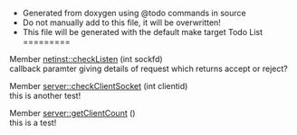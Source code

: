 * Generated from doxygen using @todo commands in source
* Do not manually add to this file, it will be overwritten!
* This file will be generated with the default make target
Todo List
=========

Member [netinst::checkListen](#classnetinst_1afaaacd7ed2368bc775da79b4c4931cf8) (int sockfd)  
callback paramter giving details of request which returns accept or reject?

Member [server::checkClientSocket](#classserver_1a1bcc92946a1e16ea66ec186e7da5c5a9) (int clientid)  
this is another test!

Member [server::getClientCount](#classserver_1ab748b7dab26713a0c66cd3a74a72c815) ()  
this is a test!


